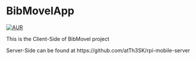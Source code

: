 # BibMovelApp

[![AUR](https://img.shields.io/aur/license/yaourt.svg)](https://github.com/aTtH3sk/rpi-mobile-server/LICENSE)

<p>This is the Client-Side of BibMovel project</p>
<p>Server-Side can be found at https://github.com/atTh3SK/rpi-mobile-server

